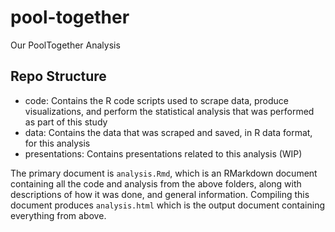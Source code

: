 # pool-together
Our PoolTogether Analysis

## Repo Structure

- code: Contains the R code scripts used to scrape data, produce visualizations, and perform the statistical analysis that was performed as part of this study
- data: Contains the data that was scraped and saved, in R data format, for this analysis
- presentations: Contains presentations related to this analysis (WIP)

The primary document is `analysis.Rmd`, which is an RMarkdown document containing all the code and analysis from the above folders, along with descriptions of how it was done, and general information. Compiling this document produces `analysis.html` which is the output document containing everything from above.

